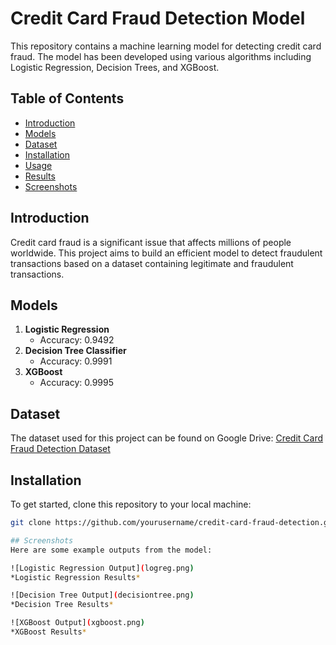# Credit Card Fraud Detection Model

This repository contains a machine learning model for detecting credit card fraud. The model has been developed using various algorithms including Logistic Regression, Decision Trees, and XGBoost.

## Table of Contents
- [Introduction](#introduction)
- [Models](#models)
- [Dataset](#dataset)
- [Installation](#installation)
- [Usage](#usage)
- [Results](#results)
- [Screenshots](#screenshots)

## Introduction
Credit card fraud is a significant issue that affects millions of people worldwide. This project aims to build an efficient model to detect fraudulent transactions based on a dataset containing legitimate and fraudulent transactions.

## Models
1. **Logistic Regression**  
   - Accuracy: 0.9492
2. **Decision Tree Classifier**  
   - Accuracy: 0.9991
3. **XGBoost**  
   - Accuracy: 0.9995

## Dataset
The dataset used for this project can be found on Google Drive: [Credit Card Fraud Detection Dataset](https://drive.google.com/drive/folders/1ENewuWChfpncifGyUQ9-_AhR3PUYgtXg?usp=sharing)

## Installation
To get started, clone this repository to your local machine:

```bash
git clone https://github.com/yourusername/credit-card-fraud-detection.git

## Screenshots
Here are some example outputs from the model:

![Logistic Regression Output](logreg.png)
*Logistic Regression Results*

![Decision Tree Output](decisiontree.png)
*Decision Tree Results*

![XGBoost Output](xgboost.png)
*XGBoost Results*




